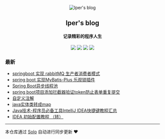 <p align="center"><img alt="lper's blog" src="https://static.b3log.org/images/brand/solo-32.png"></p><h2 align="center">
lper's blog
</h2>

<h4 align="center">记录精彩的程序人生</h4>
<p align="center"><a title="lper's blog" target="_blank" href="https://github.com/zhang2013lei/solo-blog"><img src="https://img.shields.io/github/last-commit/zhang2013lei/solo-blog.svg?style=flat-square&color=FF9900"></a>
<a title="GitHub repo size in bytes" target="_blank" href="https://github.com/zhang2013lei/solo-blog"><img src="https://img.shields.io/github/repo-size/zhang2013lei/solo-blog.svg?style=flat-square"></a>
<a title="Solo Version" target="_blank" href="https://github.com/b3log/solo/releases"><img src="https://img.shields.io/badge/solo-3.6.6-f1e05a.svg?style=flat-square&color=blueviolet"></a>
<a title="Hits" target="_blank" href="https://github.com/b3log/hits"><img src="https://hits.b3log.org/zhang2013lei/solo-blog.svg"></a></p>

### 最新

* [springboot 实现 rabbitMQ 生产者消费者模式](https://blog.leixj.com/articles/2019/10/31/1572524022464.html)
* [spring boot 实现MyBatis-Plus 乐观锁插件](https://blog.leixj.com/articles/2019/10/31/1572523990716.html)
* [Spring Boot异步线程池](https://blog.leixj.com/articles/2019/10/31/1572523958304.html)
* [spring boot项目添加拦截器验证token防止表单重复提交](https://blog.leixj.com/articles/2019/10/31/1572523939250.html)
* [自定义注解](https://blog.leixj.com/articles/2019/10/31/1572523919267.html)
* [java实体类转成map](https://blog.leixj.com/articles/2019/10/31/1572523872330.html)
* [Java技术-程序员必备工具IntelliJ IDEA快捷键教程汇总](https://blog.leixj.com/articles/2019/10/31/1572523849603.html)
* [ IDEA 初始配置教程 （转）](https://blog.leixj.com/articles/2019/10/31/1572523724565.html)



---

本仓库通过 [Solo](https://github.com/b3log/solo) 自动进行同步更新 ❤️ 